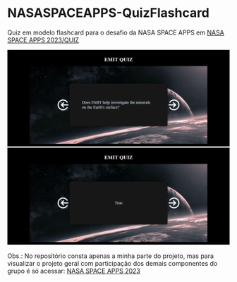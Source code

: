 # NASASPACEAPPS-QuizFlashcard
 Quiz em modelo flashcard para o desafio da NASA SPACE APPS em <a href="https://lucmoura.github.io/flashcard.html"> NASA SPACE APPS 2023/QUIZ</a>

<img src="./template/EMITpergunta.png">
<img src="./template/EMITresposta.png">

Obs.: No repositório consta apenas a minha parte do projeto, mas para visualizar o projeto geral com participação dos demais componentes do grupo é só acessar: <a href="https://lucmoura.github.io/"> NASA SPACE APPS 2023</a>